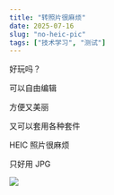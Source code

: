 ```yaml
---
title: "转照片很麻烦"
date: 2025-07-16
slug: "no-heic-pic"
tags: ["技术学习", "测试"]
---
```

好玩吗？


可以自由编辑


方便又美丽


又可以套用各种套件


HEIC 照片很麻烦


只好用 JPG


![](https://prod-files-secure.s3.us-west-2.amazonaws.com/112d0858-5090-4d34-a606-b75eb8d65fd2/39f37d4e-f5dd-41a3-b36f-d5a0ee472000/b3d17f5a-b229-44e9-b092-8cacbac287cd.png?X-Amz-Algorithm=AWS4-HMAC-SHA256&X-Amz-Content-Sha256=UNSIGNED-PAYLOAD&X-Amz-Credential=ASIAZI2LB466VLS4SXYZ%2F20250724%2Fus-west-2%2Fs3%2Faws4_request&X-Amz-Date=20250724T084516Z&X-Amz-Expires=3600&X-Amz-Security-Token=IQoJb3JpZ2luX2VjEAAaCXVzLXdlc3QtMiJIMEYCIQD5lCrnv3FVdJdRpCU1E78LIJqZKS9tOrvmiPlKXj5gpwIhALR5tcJaiAJwH0r9Y%2BswWSIUH%2FmkDy3b8eoBJdwnTYFNKv8DCCkQABoMNjM3NDIzMTgzODA1Igy2h4QIzz0MRgMThVMq3AO78Ha4Hm8uOhide8oRJBJ%2FGIzkSL3vs4zRORYQKmuWfqj%2FT9%2F0szM2h3PltxYFtot4ki4p73tjjfVsUsXh7LJNLSbwWFcUyqdXr3SONcVRus60msg9mPlilf58jG60PSWMjoa0RNr4SPQlVEIfceziahu4lnwc9NKD70%2B0S%2F4K0R%2BTO3QeP5c4bNWZjjq7JAuNANKTQ5NfgHyDvCfR5XwrTTQ1wKsvFd7%2BS9sw5KRCwf43hFZRyi9PJMQ48ojTabjTFQAjP4oPADRvMN45F9muAhuPw9HCrLjXkhQck79HZP8L9mkb%2FocZfSygqemETSF8rdUcyJVlLJKECrwy4OvzLqIF6C%2F0gXyCNxwvl22dnn3afN6q6wfpMUD19PNYbu6bcukzN7S1IKtJSnD%2FGzljIcoAAo9a4uZ9GZTyWLUT%2FsSPmEWVTvSpPhiUvCqoqzctWHIezwHUg14X0b2rkuCZYuPdUuSVTk8j4%2BUn0oVFlN2BnyCgYtEFE27GQ2lZ7SKc3aAG1paqopE%2FJUlK02qkPh3e6WB2x7G2JGWb6IoAhCSgevKLjEagTXFOvNgMccvHiPXyFUeuF7OFEzciNc2wJpAoc82GX2wkMgUCVapzggWOXKGtd5038uVSWzD4z4fEBjqkAdk%2F9sY0w13P4aG51nofwqIi8dHChdSrpxRujjKiBsh%2BKg0gmzBG5gE%2B9Zu8FQEuzdmsnxvz%2Bcb3zTxSHL39BpKICENpcJ6EgOPNiAu5SG95W%2BArQ%2BNKsupVgjnxmJ%2BjfIBv41h3EbORSM9Tt%2FBkpnG%2FU87yktKpgIT2ysauv21l%2Frrl1X2WOcwQTOyeiqQBhciEGYfYZ6Gn6dA9vcKnvRruwRV8&X-Amz-Signature=5a9f4fd9a3a1c1f9601236607568f1936cbea9b5f2ac3fe2814f51610fc08be9&X-Amz-SignedHeaders=host&x-amz-checksum-mode=ENABLED&x-id=GetObject)

